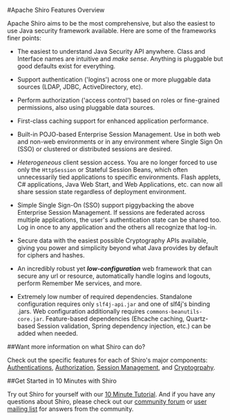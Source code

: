 <a name="FeaturesOverview-ApacheShiroFeaturesOverview"></a>
#Apache Shiro Features Overview

Apache Shiro aims to be the most comprehensive, but also the easiest to use Java security framework available. Here are some of the frameworks finer points:

*   The easiest to understand Java Security API anywhere. Class and Interface names are intuitive and _make sense_. Anything is pluggable but good defaults exist for everything.

*   Support authentication ('logins') across one or more pluggable data sources (LDAP, JDBC, ActiveDirectory, etc).

*   Perform authorization ('access control') based on roles or fine-grained permissions, also using pluggable data sources.

*   First-class caching support for enhanced application performance.

*   Built-in POJO-based Enterprise Session Management. Use in both web and non-web environments or in any environment where Single Sign On (SSO) or clustered or distributed sessions are desired.

*   _Heterogeneous_ client session access. You are no longer forced to use only the `HttpSession` or Stateful Session Beans, which often unnecessarily tied applications to specific environments. Flash applets, C# applications, Java Web Start, and Web Applications, etc. can now all share session state regardless of deployment environment.

*   Simple Single Sign-On (SSO) support piggybacking the above Enterprise Session Management. If sessions are federated across multiple applications, the user's authentication state can be shared too. Log in once to any application and the others all recognize that log-in.

*   Secure data with the easiest possible Cryptography APIs available, giving you power and simplicity beyond what Java provides by default for ciphers and hashes.

*   An incredibly robust yet **_low-configuration_** web framework that can secure any url or resource, automatically handle logins and logouts, perform Remember Me services, and more.

*   Extremely low number of required dependencies. Standalone configuration requires only `slf4j-api.jar` and one of slf4j's binding .jars. Web configuration additionally requires `commons-beanutils-core.jar`. Feature-based dependencies (Ehcache caching, Quartz-based Session validation, Spring dependency injection, etc.) can be added when needed.

<a name="FeaturesOverview-WantmoreinformationonwhatShirocando%3F"></a>
##Want more information on what Shiro can do?

Check out the specific features for each of Shiro's major components: [Authentications](authentication-features.html "Authentication Features"), [Authorization](authorization-features.html "Authorization Features"), [Session Management](session-management-features.html "Session Management Features"), and [Cryptogrpahy](cryptography-features.html "Cryptography Features").

<a name="FeaturesOverview-GetStartedin10MinuteswithShiro"></a>
##Get Started in 10 Minutes with Shiro

Try out Shiro for yourself with our [10 Minute Tutorial](10-minute-tutorial.html "10 Minute Tutorial"). And if you have any questions about Shiro, please check out our [community forum](forums.html "Forums") or [user mailing list](mailing-lists.html "Mailing Lists") for answers from the community.